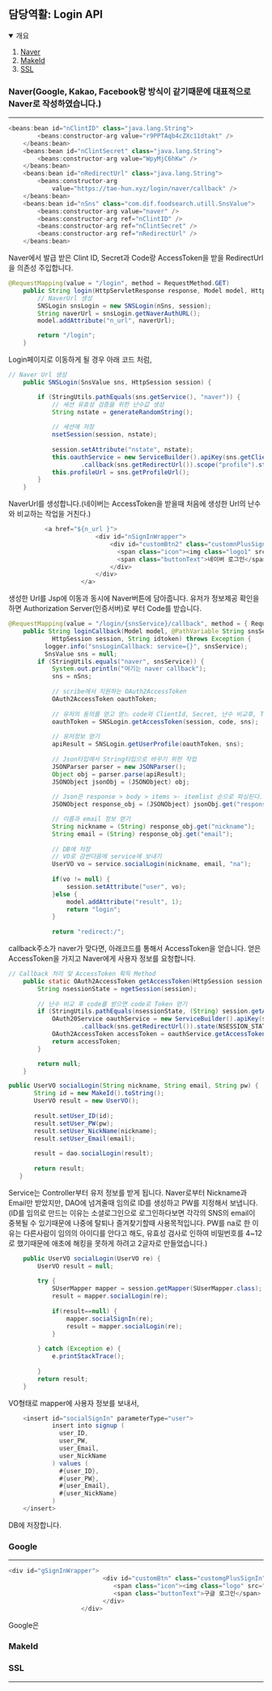 ## 담당역활: Login API
<details open="open">
  <summary>개요</summary>
  <ol>
    <li><a href="#Naver">Naver</a></li>
    <li><a href="#MakeId">MakeId</a></li>
    <li><a href="#SSL">SSL</a></li>
  </ol>
</details>

### Naver(Google, Kakao, Facebook랑 방식이 같기때문에 대표적으로 Naver로 작성하였습니다.)
-------------------------------------------------------------------
```java
<beans:bean id="nClintID" class="java.lang.String">
		<beans:constructor-arg value="r9PPTAqb4cZXc11dtakt" />
	</beans:bean>
	<beans:bean id="nClintSecret" class="java.lang.String">
		<beans:constructor-arg value="WpyMjC6hKw" />
	</beans:bean>
	<beans:bean id="nRedirectUrl" class="java.lang.String">
		<beans:constructor-arg
			value="https://tae-hun.xyz/login/naver/callback" />
	</beans:bean>
	<beans:bean id="nSns" class="com.dif.foodsearch.utill.SnsValue">
		<beans:constructor-arg value="naver" />
		<beans:constructor-arg ref="nClintID" />
		<beans:constructor-arg ref="nClintSecret" />
		<beans:constructor-arg ref="nRedirectUrl" />
	</beans:bean>
```
Naver에서 발급 받은 Clint ID, Secret과 Code랑 AccessToken을 받을 RedirectUrl을 의존성 주입합니다. 
```java
@RequestMapping(value = "/login", method = RequestMethod.GET)
	public String login(HttpServletResponse response, Model model, HttpSession session) throws Exception {
		// NaverUrl 생성
		SNSLogin snsLogin = new SNSLogin(nSns, session);
		String naverUrl = snsLogin.getNaverAuthURL();
		model.addAttribute("n_url", naverUrl);

		return "/login";
	}
```
Login페이지로 이동하게 될 경우 아래 코드 처럼,
```java
// Naver Url 생성
	public SNSLogin(SnsValue sns, HttpSession session) {

		if (StringUtils.pathEquals(sns.getService(), "naver")) {
			// 세션 유효성 검증을 위한 난수값 생성
			String nstate = generateRandomString();
			
			// 세션에 저장
			nsetSession(session, nstate);
			
			session.setAttribute("nstate", nstate);
			this.oauthService = new ServiceBuilder().apiKey(sns.getClientId()).apiSecret(sns.getClientSecret())
					.callback(sns.getRedirectUrl()).scope("profile").state(nstate).build(sns.getApi20Instance());
			this.profileUrl = sns.getProfileUrl();
		}
	}
```
NaverUrl를 생성합니다.(네이버는 AccessToken을 받을때 처음에 생성한 Url의 난수와 비교하는 작업을 거친다.)
```java
          <a href="${n_url }">
						<div id="nSignInWrapper">
						    <div id="customBtn2" class="customnPlusSignIn">
						      <span class="icon"><img class="logo1" src="/resources/icons/btnG_아이콘사각.png"></span>
						      <span class="buttonText">네이버 로그인</span>
						    </div>
						</div>
					</a>
```

생성한 Url를 Jsp에 이동과 동시에 Naver버튼에 담아줍니다.
유저가 정보제공 확인을 하면 Authorization Server(인증서버)로 부터 Code를 받습니다.

```java
@RequestMapping(value = "/login/{snsService}/callback", method = { RequestMethod.POST, RequestMethod.GET })
	public String loginCallback(Model model, @PathVariable String snsService, @RequestParam String code,
			HttpSession session, String idtoken) throws Exception {
		  logger.info("snsLoginCallback: service={}", snsService);
		  SnsValue sns = null;
		if (StringUtils.equals("naver", snsService)) {
			System.out.println("여기는 naver callback");
			sns = nSns;
			
			// scribe에서 지원하는 OAuth2AccessToken
			OAuth2AccessToken oauthToken;
			
			// 유저의 동의를 얻고 얻느 code와 ClientId, Secret, 난수 비교후, Token 얻기
			oauthToken = SNSLogin.getAccessToken(session, code, sns);
			
			// 유저정보 얻기
			apiResult = SNSLogin.getUserProfile(oauthToken, sns);
			
			// Json타입에서 String타입으로 바꾸기 위한 작업
			JSONParser parser = new JSONParser();
			Object obj = parser.parse(apiResult);
			JSONObject jsonObj = (JSONObject) obj;
			
			// Json은 response > body > items >- itemlist 순으로 파싱된다. Naver는 response 단계
			JSONObject response_obj = (JSONObject) jsonObj.get("response");

			// 이름과 email 정보 얻기
			String nickname = (String) response_obj.get("nickname");
			String email = (String) response_obj.get("email");
			
			// DB에 저장
			// VO로 감싼다음에 service에 보내기
			UserVO vo = service.socialLogin(nickname, email, "na");
			
			if(vo != null) {
				session.setAttribute("user", vo);
			}else {
				model.addAttribute("result", 1);
				return "login";
			}
			
			return "redirect:/";
```
callback주소가 naver가 맞다면, 아래코드를 통해서 AccessToken을 얻습니다. 얻은 AccessToken을 가지고 Naver에게 사용자 정보를 요청합니다.

```java
// Callback 처리 및 AccessToken 획득 Method
	public static OAuth2AccessToken getAccessToken(HttpSession session, String code, SnsValue sns)throws IOException, InterruptedException, ExecutionException {
		String nsessionState = ngetSession(session);
		
		// 난수 비교 후 code를 받으면 code로 Token 얻기
		if (StringUtils.pathEquals(nsessionState, (String) session.getAttribute("nstate"))) {
			OAuth20Service oauthService = new ServiceBuilder().apiKey(sns.getClientId()).apiSecret(sns.getClientSecret())
					.callback(sns.getRedirectUrl()).state(NSESSION_STATE).build(sns.getApi20Instance());
			OAuth2AccessToken accessToken = oauthService.getAccessToken(code);
			return accessToken;
		}

		return null;
	}
 ```
 
 
 ```java
 public UserVO socialLogin(String nickname, String email, String pw) {
		String id = new MakeId().toString();
		UserVO result = new UserVO();
		
		result.setUser_ID(id);
		result.setUser_PW(pw);
		result.setUser_NickName(nickname);
		result.setUser_Email(email);
		
		result = dao.socialLogin(result);
		
		return result;
	}
 ```
 Service는 Controller부터 유저 정보를 받게 됩니다. Naver로부터 Nickname과 Email만 받았지만, DAO에 넘겨줄때 임의로 ID를 생성하고 PW를 지정해서 보냅니다.
 (ID를 임의로 만드는 이유는 소셜로그인으로 로그인하다보면 각각의 SNS의 email이 중복될 수 있기때문에 나중에 탈퇴나 즐겨찾기할때 사용목적입니다.
  PW를 na로 한 이유는 다른사람이 임의의 아이디를 안다고 해도, 유효성 검사로 인하여 비밀번호를 4~12로 했기때문에 애초에 해킹을 못하게 하려고 2글자로 만들었습니다.)
  
```java
	public UserVO socialLogin(UserVO re) {
		UserVO result = null;
		
		try {
			SUserMapper mapper = session.getMapper(SUserMapper.class);
			result = mapper.socialLogin(re);
			
			if(result==null) {
				mapper.socialSignIn(re);
				result = mapper.socialLogin(re);
			}
			
		} catch (Exception e) {
			e.printStackTrace();
			
		}
		return result;
	}
```
VO형태로 mapper에 사용자 정보를 보내서,

```java
	<insert id="socialSignIn" parameterType="user">
			insert into signup (
			  user_ID,
			  user_PW,
			  user_Email,
			  user_NickName
			) values (
			  #{user_ID},
			  #{user_PW},
			  #{user_Email},
			  #{user_NickName}
			)
	</insert>
```
DB에 저장합니다.


### Google
-------------------------------------------------------------
```java
<div id="gSignInWrapper">
						  <div id="customBtn" class="customgPlusSignIn">
						     <span class="icon"><img class="logo" src="/resources/icons/g-logo.png"> </span>
						     <span class="buttonText">구글 로그인</span>
						  </div> 
					</div>
```
Google은 

### MakeId
### SSL
-------------------------------------------------------
